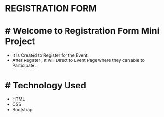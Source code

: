 # REGISTRATION FORM

# # Welcome to Registration Form Mini Project

 * It is Created to Register for the Event.
 * After Register , It will Direct to Event Page where they can able to Participate .

# # Technology Used
  - HTML
  - CSS
  - Bootstrap

